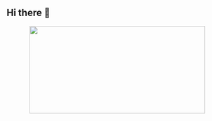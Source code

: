 ## Hi there 👋

<p align="center">
  <img width="400" height="200" src="https://github-readme-stats.vercel.app/api/top-langs/?username=pratik-d10&size_weight=0.15&count_weight=0.5&layout=compact&theme=vision-friendly-dark">
</p>

